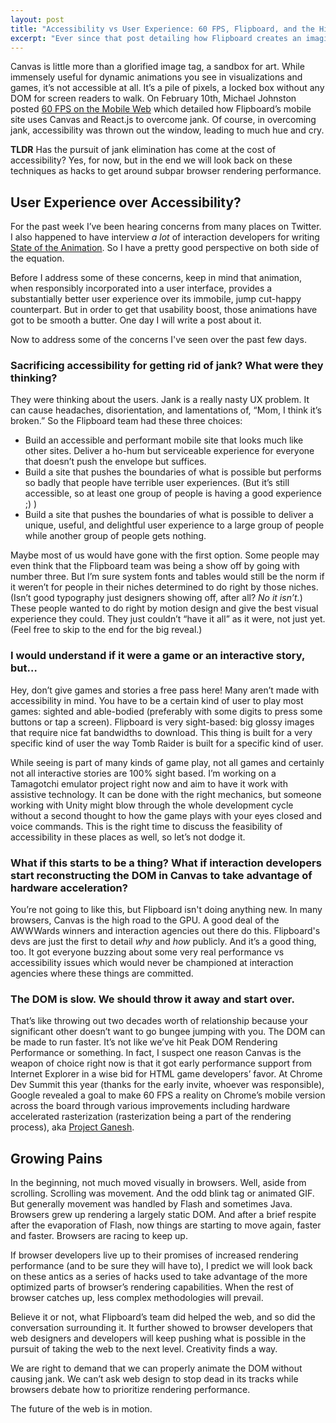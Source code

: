 ```yaml
---
layout: post
title: "Accessibility vs User Experience: 60 FPS, Flipboard, and the High Road to the GPU"
excerpt: "Ever since that post detailing how Flipboard creates an imaginary DOM in Canvas, people have been voicing concerns over whether or not the pursuit of jank elimination has come at the cost of accessibility."
---
```

Canvas is little more than a glorified image tag, a sandbox for art. While immensely useful for dynamic animations you see in visualizations and games, it’s not accessible at all. It’s a pile of pixels, a locked box without any DOM for screen readers to walk. On February 10th, Michael Johnston posted [60 FPS on the Mobile Web](http://engineering.flipboard.com/2015/02/mobile-web/) which detailed how Flipboard’s mobile site uses Canvas and React.js to overcome jank. Of course, in overcoming jank, accessibility was thrown out the window, leading to much hue and cry.

__TLDR__ Has the pursuit of jank elimination has come at the cost of accessibility? Yes, for now, but in the end we will look back on these techniques as hacks to get around subpar browser rendering performance.

## User Experience over Accessibility?

For the past week I’ve been hearing concerns from many places on Twitter. I also happened to have interview _a lot_ of interaction developers for writing [State of the Animation](http://www.smashingmagazine.com/2014/11/18/the-state-of-animation-2014/). So I have a pretty good perspective on both side of the equation.

Before I address some of these concerns, keep in mind that animation, when responsibly incorporated into a user interface, provides a substantially better user experience over its immobile, jump cut-happy counterpart. But in order to get that usability boost, those animations have got to be smooth a butter. One day I will write a post about it.

Now to address some of the concerns I've seen over the past few days.

### Sacrificing accessibility for getting rid of jank? What were they thinking?

They were thinking about the users. Jank is a really nasty UX problem. It can cause headaches, disorientation, and lamentations of, “Mom, I think it’s broken.” So the Flipboard team had these three choices:

* Build an accessible and performant mobile site that looks much like other sites. Deliver a ho-hum but serviceable experience for everyone that doesn’t push the envelope but suffices.
* Build a site that pushes the boundaries of what is possible but performs so badly that people have terrible user experiences. (But it’s still accessible, so at least one group of people is having a good experience ;) )
* Build a site that pushes the boundaries of what is possible to deliver a unique, useful, and delightful user experience to a large group of people while another group of people gets nothing.

Maybe most of us would have gone with the first option. Some people may even think that the Flipboard team was being a show off by going with number three. But I’m sure system fonts and tables would still be the norm if it weren’t for people in their niches determined to do right by those niches. (Isn’t good typography just designers showing off, after all? _No it isn’t._) These people wanted to do right by motion design and give the best visual experience they could. They just couldn’t “have it all” as it were, not just yet. (Feel free to skip to the end for the big reveal.)

### I would understand if it were a game or an interactive story, but…

Hey, don’t give games and stories a free pass here! Many aren’t made with accessibility in mind. You have to be a certain kind of user to play most games: sighted and able-bodied (preferably with some digits to press some buttons or tap a screen). Flipboard is very sight-based: big glossy images that require nice fat bandwidths to download. This thing is built for a very specific kind of user the way Tomb Raider is built for a specific kind of user.

While seeing is part of many kinds of game play, not all games and certainly not all interactive stories are 100% sight based. I’m working on a Tamagotchi emulator project right now and aim to have it work with assistive technology. It can be done with the right mechanics, but someone working with Unity might blow through the whole development cycle without a second thought to how the game plays with your eyes closed and voice commands. This is the right time to discuss the feasibility of accessibility in these places as well, so let’s not dodge it.

### What if this starts to be a thing? What if interaction developers start reconstructing the DOM in Canvas to take advantage of hardware acceleration?

You’re not going to like this, but Flipboard isn't doing anything new. In many browsers, Canvas is the high road to the GPU. A good deal of the AWWWards winners and interaction agencies out there do this. Flipboard's devs are just the first to detail _why_ and _how_ publicly. And it’s a good thing, too. It got everyone buzzing about some very real performance vs accessibility issues which would never be championed at interaction agencies where these things are committed.

### The DOM is slow. We should throw it away and start over.

That’s like throwing out two decades worth of relationship because your significant other doesn’t want to go bungee jumping with you. The DOM can be made to run faster. It’s not like we’ve hit Peak DOM Rendering Performance or something. In fact, I suspect one reason Canvas is the weapon of choice right now is that it got early performance support from Internet Explorer in a wise bid for HTML game developers’ favor. At Chrome Dev Summit this year (thanks for the early invite, whoever was responsible), Google revealed a goal to make 60 FPS a reality on Chrome’s mobile version across the board through various improvements including hardware accelerated rasterization (rasterization being a part of the rendering process), aka [Project Ganesh](http://www.androidpolice.com/2014/11/19/project-ganesh-demoed-at-chrome-dev-summit-makes-chromes-page-rendering-a-lot-faster-by-working-directly-on-the-gpu/).

## Growing Pains

In the beginning, not much moved visually in browsers. Well, aside from scrolling. Scrolling was movement. And the odd blink tag or animated GIF. But generally movement was handled by Flash and sometimes Java. Browsers grew up rendering a largely static DOM. And after a brief respite after the evaporation of Flash, now things are starting to move again, faster and faster. Browsers are racing to keep up.

If browser developers live up to their promises of increased rendering performance (and to be sure they will have to), I predict we will look back on these antics as a series of hacks used to take advantage of the more optimized parts of browser’s rendering capabilities. When the rest of browser catches up, less complex methodologies will prevail.

Believe it or not, what Flipboard’s team did helped the web, and so did the conversation surrounding it. It further showed to browser developers that web designers and developers will keep pushing what is possible in the pursuit of taking the web to the next level. Creativity finds a way.

We are right to demand that we can properly animate the DOM without causing jank. We can’t ask web design to stop dead in its tracks while browsers debate how to prioritize rendering performance.

The future of the web is in motion.